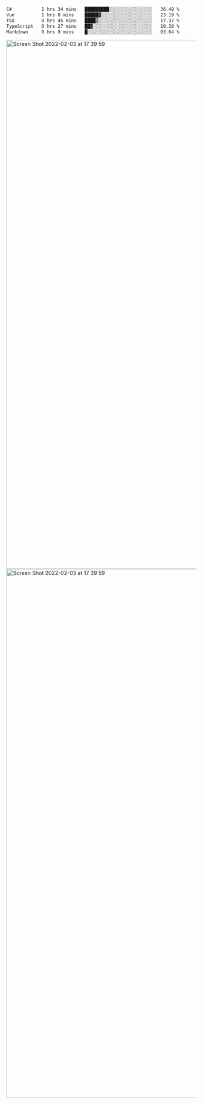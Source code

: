 <!--START_SECTION:waka-->

```txt
C#           1 hrs 34 mins   █████████░░░░░░░░░░░░░░░░   36.49 %
Vue          1 hrs 0 mins    █████▓░░░░░░░░░░░░░░░░░░░   23.19 %
TSX          0 hrs 45 mins   ████▒░░░░░░░░░░░░░░░░░░░░   17.37 %
TypeScript   0 hrs 27 mins   ██▓░░░░░░░░░░░░░░░░░░░░░░   10.38 %
Markdown     0 hrs 9 mins    █░░░░░░░░░░░░░░░░░░░░░░░░   03.64 %
```

<!--END_SECTION:waka-->

<img width="1400" alt="Screen Shot 2022-02-03 at 17 39 59" src="https://user-images.githubusercontent.com/45716542/152387304-f2b60485-53a6-4f4b-a818-5cefb1b0c0ae.png">
<img width="1400" alt="Screen Shot 2022-02-03 at 17 39 59" src="https://user-images.githubusercontent.com/45716542/152387273-ea5cdf21-2a45-44da-8bef-00c1763b1d42.png">
